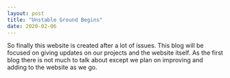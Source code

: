 ```yaml
---
layout: post
title: "Unstable Ground Begins"
date: 2020-02-06
---
```


So finally this website is created after a lot of issues. This blog will be focused on giving updates on our projects and the website itself. As the first blog there is not much to talk about except we plan on improving and adding to the website as we go. 
